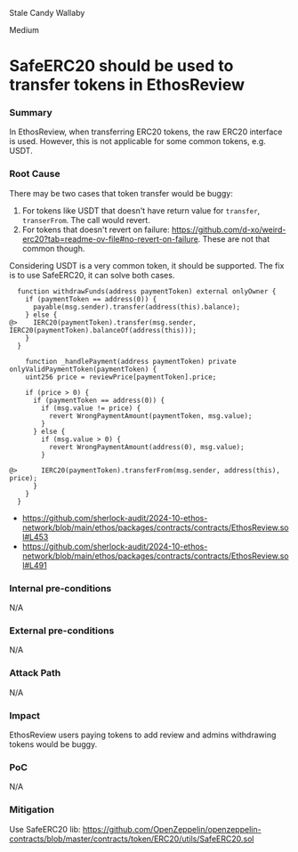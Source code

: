 Stale Candy Wallaby

Medium

# SafeERC20 should be used to transfer tokens in EthosReview

### Summary

In EthosReview, when transferring ERC20 tokens, the raw ERC20 interface is used. However, this is not applicable for some common tokens, e.g. USDT.

### Root Cause

There may be two cases that token transfer would be buggy:

1. For tokens like USDT that doesn't have return value for `transfer`, `transerFrom`. The call would revert.
2. For tokens that doesn't revert on failure: https://github.com/d-xo/weird-erc20?tab=readme-ov-file#no-revert-on-failure. These are not that common though.

Considering USDT is a very common token, it should be supported. The fix is to use SafeERC20, it can solve both cases.

```solidity
  function withdrawFunds(address paymentToken) external onlyOwner {
    if (paymentToken == address(0)) {
      payable(msg.sender).transfer(address(this).balance);
    } else {
@>    IERC20(paymentToken).transfer(msg.sender, IERC20(paymentToken).balanceOf(address(this)));
    }
  }

    function _handlePayment(address paymentToken) private onlyValidPaymentToken(paymentToken) {
    uint256 price = reviewPrice[paymentToken].price;

    if (price > 0) {
      if (paymentToken == address(0)) {
        if (msg.value != price) {
          revert WrongPaymentAmount(paymentToken, msg.value);
        }
      } else {
        if (msg.value > 0) {
          revert WrongPaymentAmount(address(0), msg.value);
        }

@>      IERC20(paymentToken).transferFrom(msg.sender, address(this), price);
      }
    }
  }
```

- https://github.com/sherlock-audit/2024-10-ethos-network/blob/main/ethos/packages/contracts/contracts/EthosReview.sol#L453
- https://github.com/sherlock-audit/2024-10-ethos-network/blob/main/ethos/packages/contracts/contracts/EthosReview.sol#L491

### Internal pre-conditions

N/A

### External pre-conditions

N/A

### Attack Path

N/A

### Impact

EthosReview users paying tokens to add review and admins withdrawing tokens would be buggy.

### PoC

N/A

### Mitigation

Use SafeERC20 lib: https://github.com/OpenZeppelin/openzeppelin-contracts/blob/master/contracts/token/ERC20/utils/SafeERC20.sol